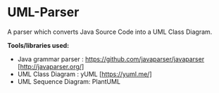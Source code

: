 # UML-Parser
A parser which converts Java Source Code into a UML Class Diagram.  

**Tools/libraries used:**
- Java grammar parser : https://github.com/javaparser/javaparser [http://javaparser.org/]
- UML Class Diagram : yUML [https://yuml.me/]
- UML Sequence Diagram: PlantUML
